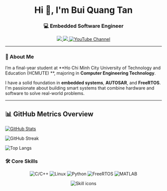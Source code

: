 <h1 align="center">Hi 👋, I'm Bui Quang Tan</h1>
<h3 align="center">💻 Embedded Software Engineer </h3>

<p align="center">
  <a href="mailto:buiquangtan.2004vta@gmail.com">
    <img src="https://img.shields.io/badge/Gmail-red?logo=gmail&logoColor=white&style=for-the-badge" />
  </a>
  <a href="https://www.linkedin.com/in/tan-bui-quang-963682345">
    <img src="https://img.shields.io/badge/LinkedIn-blue?logo=linkedin&logoColor=white&style=for-the-badge" />
  </a>
  <a href="https://www.youtube.com/channel/UCO6KFRV5xTskc9zmb3Znwug" target="_blank">
    <img src="https://img.shields.io/badge/YouTube-red?logo=youtube&logoColor=white&style=for-the-badge" alt="YouTube Channel" />
  </a>
</p>



</p>

---

### 🚀 About Me

I’m a final-year student at **Ho Chi Minh City University of Technology and Education (HCMUTE) **, majoring in **Computer Engineering Technology**.

I have a solid foundation in **embedded systems**, **AUTOSAR**, and **FreeRTOS**. I'm passionate about building smart systems that combine hardware and software to solve real-world problems.

---
## 📊 GitHub Metrics Overview

[![GitHub Stats](https://github-readme-stats.vercel.app/api?username=buiTannn&show_icons=true&theme=radical)
](https://github-readme-stats.vercel.app/api?username=buiTannn&show_icons=true&theme=radical&t=1691782731
)

![GitHub Streak](https://github-readme-streak-stats.herokuapp.com?user=buiTannn&theme=radical&hide_border=true)


![Top Langs](https://github-readme-stats.vercel.app/api/top-langs/?username=buiTannn&layout=compact&theme=dark)



### 🛠️ Core Skills

<p align="center">
  <img src="https://img.shields.io/badge/C/C++-00599C?style=for-the-badge&logo=cplusplus&logoColor=white" alt="C/C++" />
  <img src="https://img.shields.io/badge/Linux-FCC624?style=for-the-badge&logo=linux&logoColor=black" alt="Linux" />
  <img src="https://img.shields.io/badge/Python-3776AB?style=for-the-badge&logo=python&logoColor=white" alt="Python" />
  <img src="https://img.shields.io/badge/FreeRTOS-00B5E2?style=for-the-badge&logoColor=white" alt="FreeRTOS" />
  <img src="https://img.shields.io/badge/Matlab-0076A8?style=for-the-badge&logo=Mathworks&logoColor=white" alt="MATLAB" />
</p>

<p align="center">
  <img src="https://skillicons.dev/icons?i=cpp,linux,python,matlab" alt="Skill icons" />
</p>


